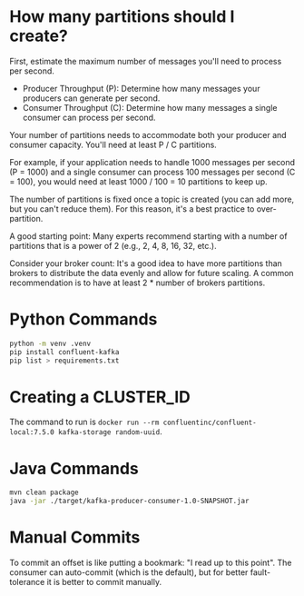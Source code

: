 # How many partitions should I create?

First, estimate the maximum number of messages you'll need to process per second.

- Producer Throughput (P): Determine how many messages your producers can generate per second.
- Consumer Throughput (C): Determine how many messages a single consumer can process per second.

Your number of partitions needs to accommodate both your producer and consumer capacity. You'll need at least P / C partitions.

For example, if your application needs to handle 1000 messages per second (P = 1000) and a single consumer can process 100 messages per second (C = 100), you would need at least 1000 / 100 = 10 partitions to keep up.

The number of partitions is fixed once a topic is created (you can add more, but you can't reduce them). For this reason, it's a best practice to over-partition.

A good starting point: Many experts recommend starting with a number of partitions that is a power of 2 (e.g., 2, 4, 8, 16, 32, etc.).

Consider your broker count: It's a good idea to have more partitions than brokers to distribute the data evenly and allow for future scaling. A common recommendation is to have at least 2 \* number of brokers partitions.

# Python Commands

```bash
python -m venv .venv
pip install confluent-kafka
pip list > requirements.txt
```

# Creating a CLUSTER_ID

The command to run is `docker run --rm confluentinc/confluent-local:7.5.0 kafka-storage random-uuid`.

# Java Commands

```bash
mvn clean package
java -jar ./target/kafka-producer-consumer-1.0-SNAPSHOT.jar
```

# Manual Commits

To commit an offset is like putting a bookmark: "I read up to this point". The consumer can auto-commit (which is the default), but for better fault-tolerance it is better to commit manually.
